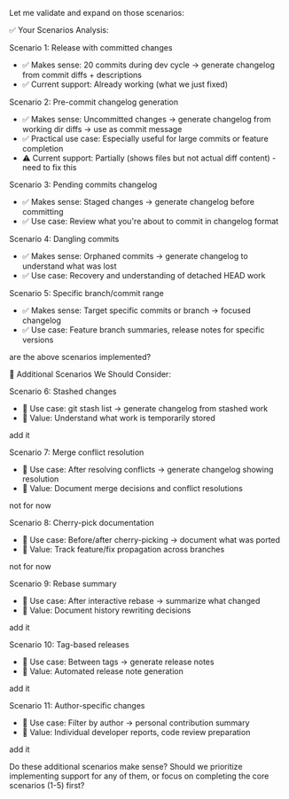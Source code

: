  Let me validate and expand on those scenarios:

  ✅ Your Scenarios Analysis:

  Scenario 1: Release with committed changes
  - ✅ Makes sense: 20 commits during dev cycle → generate
   changelog from commit diffs + descriptions
  - ✅ Current support: Already working (what we just
  fixed)

  Scenario 2: Pre-commit changelog generation
  - ✅ Makes sense: Uncommitted changes → generate
  changelog from working dir diffs → use as commit message
  - ✅ Practical use case: Especially useful for large
  commits or feature completion
  - ⚠️ Current support: Partially (shows files but not
  actual diff content) - need to fix this

  Scenario 3: Pending commits changelog
  - ✅ Makes sense: Staged changes → generate changelog
  before committing
  - ✅ Use case: Review what you're about to commit in
  changelog format

  Scenario 4: Dangling commits
  - ✅ Makes sense: Orphaned commits → generate changelog
  to understand what was lost
  - ✅ Use case: Recovery and understanding of detached
  HEAD work

  Scenario 5: Specific branch/commit range
  - ✅ Makes sense: Target specific commits or branch →
  focused changelog
  - ✅ Use case: Feature branch summaries, release notes
  for specific versions


  are the above scenarios implemented?

  🚀 Additional Scenarios We Should Consider:

  Scenario 6: Stashed changes
  - 📝 Use case: git stash list → generate changelog from
  stashed work
  - 📝 Value: Understand what work is temporarily stored

  add it

  Scenario 7: Merge conflict resolution
  - 📝 Use case: After resolving conflicts → generate
  changelog showing resolution
  - 📝 Value: Document merge decisions and conflict
  resolutions

  not for now

  Scenario 8: Cherry-pick documentation
  - 📝 Use case: Before/after cherry-picking → document
  what was ported
  - 📝 Value: Track feature/fix propagation across
  branches

  not for now

  Scenario 9: Rebase summary
  - 📝 Use case: After interactive rebase → summarize what
   changed
  - 📝 Value: Document history rewriting decisions

  add it

  Scenario 10: Tag-based releases
  - 📝 Use case: Between tags → generate release notes
  - 📝 Value: Automated release note generation

  add it

  Scenario 11: Author-specific changes
  - 📝 Use case: Filter by author → personal contribution
  summary
  - 📝 Value: Individual developer reports, code review
  preparation

add it

  Do these additional scenarios make sense? Should we
  prioritize implementing support for any of them, or
  focus on completing the core scenarios (1-5) first?